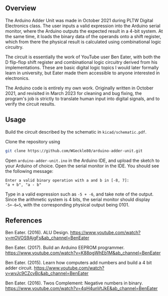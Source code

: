 ## Overview

The Arduino Adder Unit was made in October 2021 during PLTW Digital
Electronics class.  The user inputs a valid expression into the Arduino
serial monitor, where the Arduino outputs the expected result in a
4-bit system.  At the same time, it loads the binary data of the
operands onto a shift register, which from there the physical
result is calculated using combinational logic circuitry.

The circuit is essentially the work of YouTube user Ben Eater, with both
the D flip-flop shift register and combinational logic circuitry
derived from his implementations.  These are basic digital logic
topics I would later formally learn in university, but Eater made them
accessible to anyone interested in electronics.

The Arduino code is entirely my own work.  Originally written in
October 2021, and revisited in March 2023 for cleaning and bug fixing,
the program's job is strictly to translate human input into digital
signals, and to verify the circuit results.  


## Usage

Build the circuit described by the schematic in `kicad/schematic.pdf`.

Clone the repository using

``` sh
git clone https://github.com/WGeckle80/arduino-adder-unit.git
```

Open `arduino-adder-unit.ino` in the Arduino IDE, and upload the
sketch to your Arduino of choice.  Open the serial monitor in the IDE.
You should see the following message:

```
Enter a valid binary operation with a and b in [-8, 7]:
"a + b", "a - b"
```

Type in a valid expression such as `-5 + -6`, and take note of the
output.  Since the arithmetic system is 4 bits, the serial monitor
should display `-5+-6=5`, with the corresponding physical output being
0101.


## References

Ben Eater.  (2016).  ALU Design.
<https://www.youtube.com/watch?v=mOVOS9AjgFs&ab_channel=BenEater>

Ben Eater.  (2017).  Build an Arduino EEPROM programmer.
<https://www.youtube.com/watch?v=K88pgWhEb1M&ab_channel=BenEater>

Ben Eater.  (2015).  Learn how computers add numbers and build a 4 bit
adder circuit.
<https://www.youtube.com/watch?v=wvJc9CZcvBc&ab_channel=BenEater>

Ben Eater.  (2016).  Twos Complement: Negative numbers in binary.
<https://www.youtube.com/watch?v=4qH4unVtJkE&ab_channel=BenEater>

